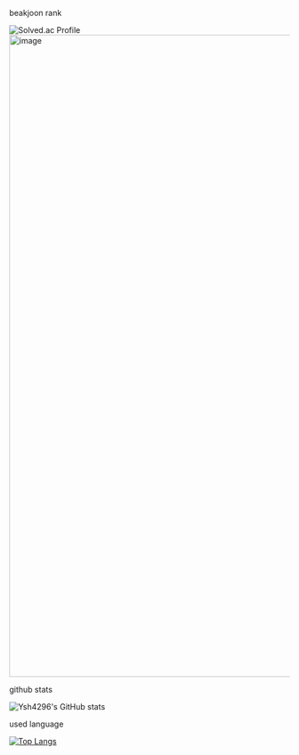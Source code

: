 beakjoon rank

![Solved.ac Profile](http://mazassumnida.wtf/api/v2/generate_badge?boj=dbtmdgns4296)
<img width="1154" alt="image" src="https://github.com/ysh4296/ysh4296/assets/29995264/e841d03f-baeb-4fa6-949c-5534b13ab884">


github stats

![Ysh4296's GitHub stats](https://github-readme-stats.vercel.app/api?username=ysh4296&theme=slateorange)

used language

[![Top Langs](https://github-readme-stats.vercel.app/api/top-langs/?username=ysh4296&layout=compact)](https://github.com/ysh4296/github-readme-stats)
